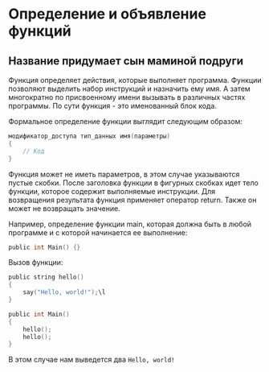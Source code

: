 # Определение и объявление функций
## Название придумает сын маминой подруги
Функция определяет действия, которые выполняет программа.
Функции позволяют выделить набор инструкций и назначить ему имя.
А затем многократно по присвоенному имени вызывать в различных частях программы.
По сути функция - это именованный блок кода.

Формальное определение функции выглядит следующим образом:
```C
модификатор_доступа тип_данных имя(параметры)
{
    // Код
}
```
Функция может не иметь параметров,
в этом случае указываются пустые скобки.
После заголовка функции в фигурных скобках идет тело функции,
которое содержит выполняемые инструкции.
Для возвращения результата функция применяет оператор return.
Также он может не возвращать значение.

Например, определение функции main,
которая должна быть в любой программе и с которой начинается ее выполнение:
```C
public int Main() {}
```

Вызов функции:
```C
public string hello()
{
    say("Hello, world!");\l
}

public int Main()
{
    hello();
    hello();
}
```
В этом случае нам выведется два `Hello, world!`
